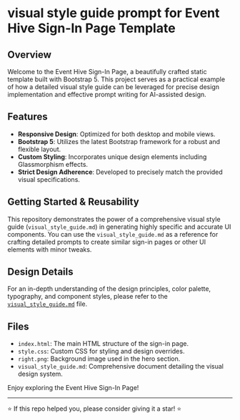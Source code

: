 # visual style guide prompt for Event Hive Sign-In Page Template

## Overview
Welcome to the Event Hive Sign-In Page, a beautifully crafted static template built with Bootstrap 5. 
This project serves as a practical example of how a detailed visual style guide can be leveraged for precise design implementation and effective prompt writing for AI-assisted design.

## Features
-   **Responsive Design**: Optimized for both desktop and mobile views.
-   **Bootstrap 5**: Utilizes the latest Bootstrap framework for a robust and flexible layout.
-   **Custom Styling**: Incorporates unique design elements including Glassmorphism effects.
-   **Strict Design Adherence**: Developed to precisely match the provided visual specifications.

## Getting Started & Reusability
This repository demonstrates the power of a comprehensive visual style guide (`visual_style_guide.md`) in generating highly specific and accurate UI components. You can use the `visual_style_guide.md` as a reference for crafting detailed prompts to create similar sign-in pages or other UI elements with minor tweaks.

## Design Details
For an in-depth understanding of the design principles, color palette, typography, and component styles, please refer to the [`visual_style_guide.md`](visual_style_guide.md) file.

## Files
-   `index.html`: The main HTML structure of the sign-in page.
-   `style.css`: Custom CSS for styling and design overrides.
-   `right.png`: Background image used in the hero section.
-   `visual_style_guide.md`: Comprehensive document detailing the visual design system.

Enjoy exploring the Event Hive Sign-In Page!

---

⭐ If this repo helped you, please consider giving it a star! ⭐